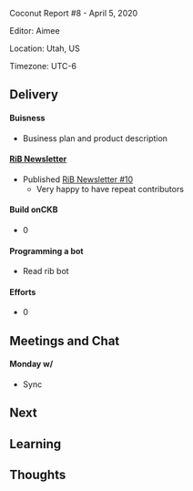 Coconut Report #8 - April 5, 2020

Editor: Aimee

Location: Utah, US

Timezone: UTC-6

## Delivery

#### Buisness 

- Business plan and product description


#### [RiB Newsletter][rib-github]

- Published [RiB Newsletter #10](https://rustinblockchain.org/newsletters/2020-04-01-keep-calm-and-hack-more/)
  - Very happy to have repeat contributors

#### Build onCKB

- 0

#### Programming a bot

- Read rib bot

#### Efforts

- 0

## Meetings and Chat

#### Monday w/

- Sync


## Next

## Learning

## Thoughts



[rib-github]: https://github.com/rust-in-blockchain/Rust-in-Blockchain
[onckb-website]: https://www.onckb.com/
